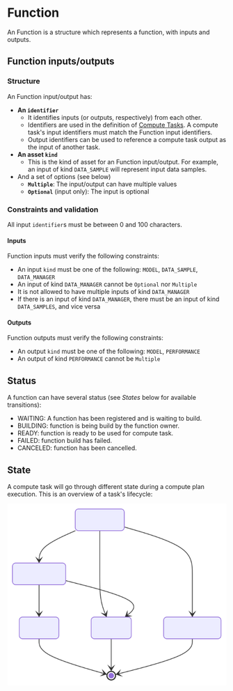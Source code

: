 # Function

An Function is a structure which represents a function, with inputs and outputs.

## Function inputs/outputs

### Structure

An Function input/output has:

- **An `identifier`**
  - It identifies inputs (or outputs, respectively) from each other.
  - Identifiers are used in the definition of [Compute Tasks](./computetask.md). A compute task's input identifiers must match the Function input identifiers.
  - Output identifiers can be used to reference a compute task output as the input of another task.
- **An asset `kind`**
  - This is the kind of asset for an Function input/output. For example, an input of kind `DATA_SAMPLE` will represent input data samples.
- And a set of options (see below)
  - **`Multiple`**: The input/output can have multiple values
  - **`Optional`** (input only): The input is optional

### Constraints and validation

All input `identifier`s must be between 0 and 100 characters.

#### Inputs

Function inputs must verify the following constraints:

- An input `kind` must be one of the following: `MODEL`, `DATA_SAMPLE`, `DATA_MANAGER`
- An input of kind `DATA_MANAGER` cannot be `Optional` nor `Multiple`
- It is not allowed to have multiple inputs of kind `DATA_MANAGER`
- If there is an input of kind `DATA_MANAGER`, there must be an input of kind `DATA_SAMPLES`, and vice versa

#### Outputs

Function outputs must verify the following constraints:

- An output `kind` must be one of the following: `MODEL`, `PERFORMANCE`
- An output of kind `PERFORMANCE` cannot be `Multiple`


## Status

A function can have several status (see _States_ below for available transitions):

- WAITING: A function has been registered and is waiting to build.
- BUILDING: function is being build by the function owner.
- READY:  function is ready to be used for compute task. 
- FAILED: function build has failed.
- CANCELED: function has been cancelled.

## State

A compute task will go through different state during a compute plan execution.
This is an overview of a task's lifecycle:

![](./schemas/function.state.svg)
